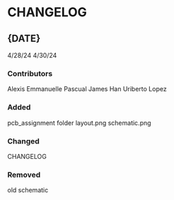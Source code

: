 # CHANGELOG

## {DATE}
4/28/24
4/30/24
### Contributors
Alexis Emmanuelle Pascual 
James Han 
Uriberto Lopez

### Added
pcb_assignment folder
layout.png 
schematic.png 

### Changed
CHANGELOG

### Removed
old schematic 
